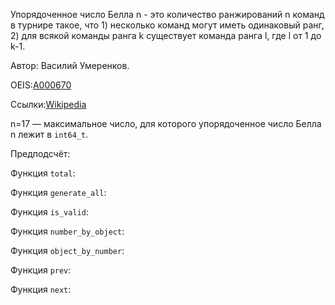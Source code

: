 Упорядоченное число Белла n - это количество ранжирований n команд в турнире такое, что 1) несколько команд могут иметь одинаковый ранг, 2) для всякой команды ранга k существует команда ранга l, где l от 1 до k-1.

Автор: Василий Умеренков.

OEIS:[A000670](https://oeis.org/A000670)

Ссылки:[Wikipedia](https://en.wikipedia.org/wiki/Ordered_Bell_number)

n=17 — максимальное число, для которого упорядоченное число Белла n лежит в `int64_t`.

Предподсчёт:

Функция `total`:

Функция `generate_all`:

Функция `is_valid`:

Функция `number_by_object`:

Функция `object_by_number`:

Функция `prev`:

Функция `next`:
